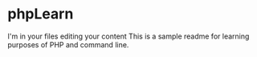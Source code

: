 phpLearn
========
I'm in your files editing your content
This is a sample readme for learning purposes of PHP and command line.

